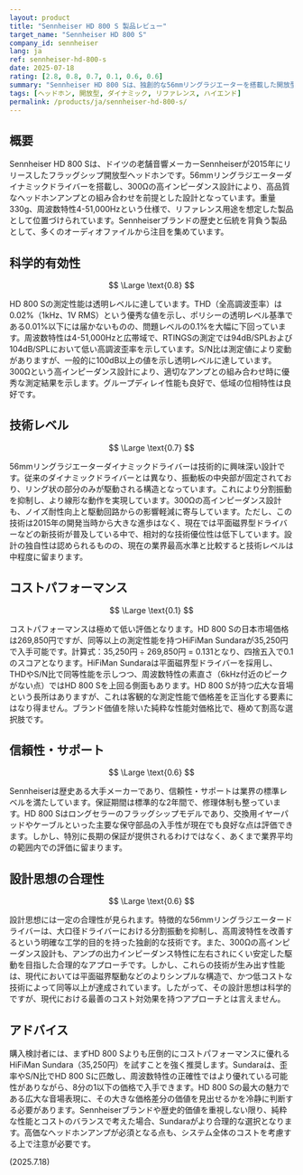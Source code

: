 ```yaml
---
layout: product
title: "Sennheiser HD 800 S 製品レビュー"
target_name: "Sennheiser HD 800 S"
company_id: sennheiser
lang: ja
ref: sennheiser-hd-800-s
date: 2025-07-18
rating: [2.8, 0.8, 0.7, 0.1, 0.6, 0.6]
summary: "Sennheiser HD 800 Sは、独創的な56mmリングラジエーターを搭載した開放型ヘッドホンの名機です。測定性能は優秀ですが、269,850円という価格は、より周波数特性の正確さで勝るHiFiMan Sundara（35,250円）と比較してコストパフォーマンスが極めて低いです。設計には合理性が見られますが、総合的には価格が性能に見合っていない製品です。"
tags: [ヘッドホン, 開放型, ダイナミック, リファレンス, ハイエンド]
permalink: /products/ja/sennheiser-hd-800-s/
---
```


## 概要

Sennheiser HD 800 Sは、ドイツの老舗音響メーカーSennheiserが2015年にリリースしたフラッグシップ開放型ヘッドホンです。56mmリングラジエーターダイナミックドライバーを搭載し、300Ωの高インピーダンス設計により、高品質なヘッドホンアンプとの組み合わせを前提とした設計となっています。重量330g、周波数特性4-51,000Hzという仕様で、リファレンス用途を想定した製品として位置づけられています。Sennheiserブランドの歴史と伝統を背負う製品として、多くのオーディオファイルから注目を集めています。

## 科学的有効性

$$ \Large \text{0.8} $$

HD 800 Sの測定性能は透明レベルに達しています。THD（全高調波歪率）は0.02%（1kHz、1V RMS）という優秀な値を示し、ポリシーの透明レベル基準である0.01%以下には届かないものの、問題レベルの0.1%を大幅に下回っています。周波数特性は4-51,000Hzと広帯域で、RTINGSの測定では94dB/SPLおよび104dB/SPLにおいて低い高調波歪率を示しています。S/N比は測定値により変動がありますが、一般的に100dB以上の値を示し透明レベルに達しています。300Ωという高インピーダンス設計により、適切なアンプとの組み合わせ時に優秀な測定結果を示します。グループディレイ性能も良好で、低域の位相特性は良好です。

## 技術レベル

$$ \Large \text{0.7} $$

56mmリングラジエーターダイナミックドライバーは技術的に興味深い設計です。従来のダイナミックドライバーとは異なり、振動板の中央部が固定されており、リング状の部分のみが駆動される構造となっています。これにより分割振動を抑制し、より線形な動作を実現しています。300Ωの高インピーダンス設計も、ノイズ耐性向上と駆動回路からの影響軽減に寄与しています。ただし、この技術は2015年の開発当時から大きな進歩はなく、現在では平面磁界型ドライバーなどの新技術が普及している中で、相対的な技術優位性は低下しています。設計の独自性は認められるものの、現在の業界最高水準と比較すると技術レベルは中程度に留まります。

## コストパフォーマンス

$$ \Large \text{0.1} $$

コストパフォーマンスは極めて低い評価となります。HD 800 Sの日本市場価格は269,850円ですが、同等以上の測定性能を持つHiFiMan Sundaraが35,250円で入手可能です。計算式：35,250円 ÷ 269,850円 = 0.131となり、四捨五入で0.1のスコアとなります。HiFiMan Sundaraは平面磁界型ドライバーを採用し、THDやS/N比で同等性能を示しつつ、周波数特性の素直さ（6kHz付近のピークがない点）ではHD 800 Sを上回る側面もあります。HD 800 Sが持つ広大な音場という長所はありますが、これは客観的な測定性能で価格差を正当化する要素にはなり得ません。ブランド価値を除いた純粋な性能対価格比で、極めて割高な選択肢です。

## 信頼性・サポート

$$ \Large \text{0.6} $$

Sennheiserは歴史ある大手メーカーであり、信頼性・サポートは業界の標準レベルを満たしています。保証期間は標準的な2年間で、修理体制も整っています。HD 800 Sはロングセラーのフラッグシップモデルであり、交換用イヤーパッドやケーブルといった主要な保守部品の入手性が現在でも良好な点は評価できます。しかし、特別に長期の保証が提供されるわけではなく、あくまで業界平均の範囲内での評価に留まります。

## 設計思想の合理性

$$ \Large \text{0.6} $$

設計思想には一定の合理性が見られます。特徴的な56mmリングラジエータードライバーは、大口径ドライバーにおける分割振動を抑制し、高周波特性を改善するという明確な工学的目的を持った独創的な技術です。また、300Ωの高インピーダンス設計も、アンプの出力インピーダンス特性に左右されにくい安定した駆動を目指した合理的なアプローチです。しかし、これらの技術が生み出す性能は、現代においては平面磁界駆動などのよりシンプルな構造で、かつ低コストな技術によって同等以上が達成されています。したがって、その設計思想は科学的ですが、現代における最善のコスト対効果を持つアプローチとは言えません。

## アドバイス

購入検討者には、まずHD 800 Sよりも圧倒的にコストパフォーマンスに優れるHiFiMan Sundara（35,250円）を試すことを強く推奨します。Sundaraは、歪率やS/N比でHD 800 Sに匹敵し、周波数特性の正確性ではより優れている可能性がありながら、8分の1以下の価格で入手できます。HD 800 Sの最大の魅力である広大な音場表現に、その大きな価格差分の価値を見出せるかを冷静に判断する必要があります。Sennheiserブランドや歴史的価値を重視しない限り、純粋な性能とコストのバランスで考えた場合、Sundaraがより合理的な選択となります。高価なヘッドホンアンプが必須となる点も、システム全体のコストを考慮する上で注意が必要です。

(2025.7.18)